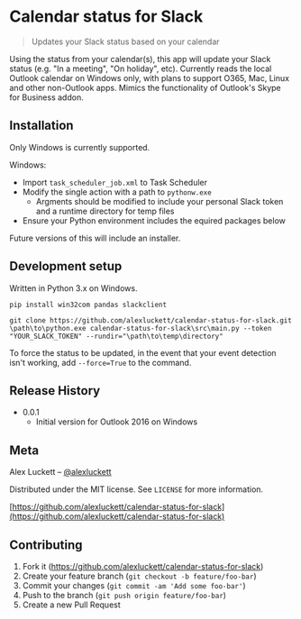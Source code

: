 # Calendar status for Slack
> Updates your Slack status based on your calendar

Using the status from your calendar(s), this app will update your Slack status (e.g. "In a meeting", "On holiday", etc). Currently reads the local Outlook calendar on Windows only, with plans to support O365, Mac, Linux and other non-Outlook apps.
Mimics the functionality of Outlook's Skype for Business addon.

## Installation
Only Windows is currently supported.

Windows:
* Import `task_scheduler_job.xml` to Task Scheduler
* Modify the single action with a path to `pythonw.exe`
    * Argments should be modified to include your personal Slack token and a runtime directory for temp files
* Ensure your Python environment includes the equired packages below

Future versions of this will include an installer.

## Development setup
Written in Python 3.x on Windows.

```
pip install win32com pandas slackclient

git clone https://github.com/alexluckett/calendar-status-for-slack.git
\path\to\python.exe calendar-status-for-slack\src\main.py --token "YOUR_SLACK_TOKEN" --rundir="\path\to\temp\directory"
```

To force the status to be updated, in the event that your event detection isn't working, add `--force=True` to the command.

## Release History
* 0.0.1
    * Initial version for Outlook 2016 on Windows

## Meta
Alex Luckett – [@alexluckett](https://twitter.com/alexluckett)

Distributed under the MIT license. See ``LICENSE`` for more information.

[https://github.com/alexluckett/calendar-status-for-slack](https://github.com/alexluckett/calendar-status-for-slack)

## Contributing
1. Fork it (<https://github.com/alexluckett/calendar-status-for-slack>)
2. Create your feature branch (`git checkout -b feature/foo-bar`)
3. Commit your changes (`git commit -am 'Add some foo-bar'`)
4. Push to the branch (`git push origin feature/foo-bar`)
5. Create a new Pull Request
